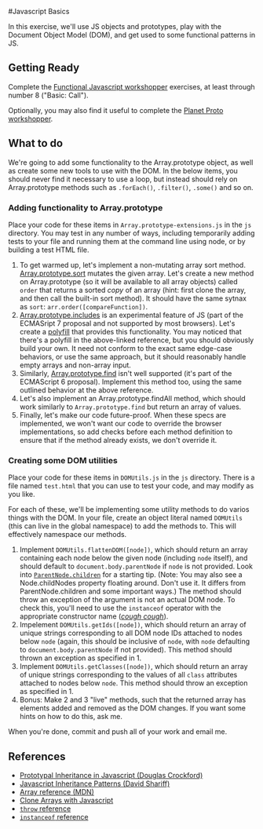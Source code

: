 #Javascript Basics

In this exercise, we'll use JS objects and prototypes, play with the Document Object Model (DOM), and get used to some functional patterns in JS.

## Getting Ready
Complete the [Functional Javascript workshopper](http://nodeschool.io/#workshoppers) exercises, at least through number 8 ("Basic: Call").

Optionally, you may also find it useful to complete the [Planet Proto workshopper](http://nodeschool.io/#workshoppers).

## What to do
We're going to add some functionality to the Array.prototype object, as well as create some new tools to use with the DOM. In the below items, you should never find it necessary to use a loop, but instead should rely on Array.prototype methods such as `.forEach()`, `.filter()`, `.some()` and so on.

### Adding functionality to Array.prototype

Place your code for these items in `Array.prototype-extensions.js` in the `js` directory. You may test in any number of ways, including temporarily adding tests to your file and running them at the command line using node, or by building a test HTML file.

1. To get warmed up, let's implement a non-mutating array sort method. [Array.prototype.sort](https://developer.mozilla.org/en-US/docs/Web/JavaScript/Reference/Global_Objects/Array/sort) mutates the given array. Let's create a new method on Array.prototype (so it will be available to all array objects) called `order` that returns a sorted *copy* of an array (hint: first clone the array, and then call the built-in sort method). It should have the same sytnax as `sort`: `arr.order([compareFunction])`.
2. [Array.prototype.includes](https://developer.mozilla.org/en-US/docs/Web/JavaScript/Reference/Global_Objects/Array/includes) is an experimental feature of JS (part of the ECMASript 7 proposal and not supported by most browsers). Let's create a [polyfill](http://en.wikipedia.org/wiki/Polyfill) that provides this functionality. You may noticed that there's a polyfill in the above-linked reference, but you should obviously build your own. It need not conform to the exact same edge-case behaviors, or use the same approach, but it should reasonably handle empty arrays and non-array input.
3. Similarly, [Array.prototype.find](https://developer.mozilla.org/en-US/docs/Web/JavaScript/Reference/Global_Objects/Array/find) isn't well supported (it's part of the ECMAScript 6 proposal). Implement this method too, using the same outlined behavior at the above reference.
4. Let's also implement an Array.prototype.findAll method, which should work similarly to `Array.prototype.find` but return an array of values.
5. Finally, let's make our code future-proof. When these specs are implemented, we won't want our code to override the browser implementations, so add checks before each method definition to ensure that if the method already exists, we don't override it.

### Creating some DOM utilities

Place your code for these items in `DOMUtils.js` in the `js` directory. There is a file named `test.html` that you can use to test your code, and may modify as you like.

For each of these, we'll be implementing some utility methods to do varios things with the DOM. In your file, create an object literal named `DOMUtils` (this can live in the global namespace) to add the methods to. This will effectively namespace our methods.

1. Implement `DOMUtils.flattenDOM([node])`, which should return an array containing each node below the given node (including `node` itself), and should default to `document.body.parentNode` if `node` is not provided. Look into [`ParentNode.children`](https://developer.mozilla.org/en-US/docs/Web/API/ParentNode/children) for a starting tip. (Note: You may also see a Node.childNodes property floating around. Don't use it. It differs from ParentNode.children and some important ways.) The method should throw an exception of the argument is not an actual DOM node. To check this, you'll need to use the `instanceof` operator with the appropriate constructor name ([*cough* *cough*](https://developer.mozilla.org/en-US/docs/Web/API/HTMLElement)).
2. Impelement `DOMUtils.getIds([node])`, which should return an array of unique strings corresponding to all DOM node IDs attached to nodes below `node` (again, this should be inclusive of `node`, with `node` defaulting to `document.body.parentNode` if not provided). This method should thrown an exception as specified in 1.
3. Implement `DOMUtils.getClasses([node])`, which should return an array of unique strings corresponding to the values of all `class` attributes attached to nodes below `node`. This method should throw an exception as specified in 1.
4. Bonus: Make 2 and 3 "live" methods, such that the returned array has elements added and removed as the DOM changes. If you want some hints on how to do this, ask me.

When you're done, commit and push all of your work and email me.

## References
* [Prototypal Inheritance in Javascript (Douglas Crockford)](http://javascript.crockford.com/prototypal.html)
* [Javascript Inheritance Patterns (David Shariff)](http://davidshariff.com/blog/javascript-inheritance-patterns/)
* [Array reference (MDN)](https://developer.mozilla.org/en-US/docs/Web/JavaScript/Reference/Global_Objects/Array)
* [Clone Arrays with Javascript](http://davidwalsh.name/javascript-clone-array)
* [`throw` reference](https://developer.mozilla.org/en-US/docs/Web/JavaScript/Reference/Statements/throw)
* [`instanceof` reference](https://developer.mozilla.org/en-US/docs/Web/JavaScript/Reference/Operators/instanceof)